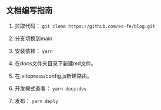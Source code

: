 ## 文档编写指南
1. 拉取代码： `git clone https://github.com/es-fe/blog.git`


2. 分支切换到main


2. 安装依赖： `yarn`


3. 在docs文件夹目录下新建md文件。


4. 在.vitepress/config.js新建路由。


5. 开发模式查看： `yarn docs:dev`


6. 发布： `yarn deply`

